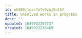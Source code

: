 ```yaml
---
id: mk989j1cec7o7v0vmj9nf5f
title: Unsolved works in progress
desc: ''
updated: 1649922257737
created: 1649922233469
---
```

